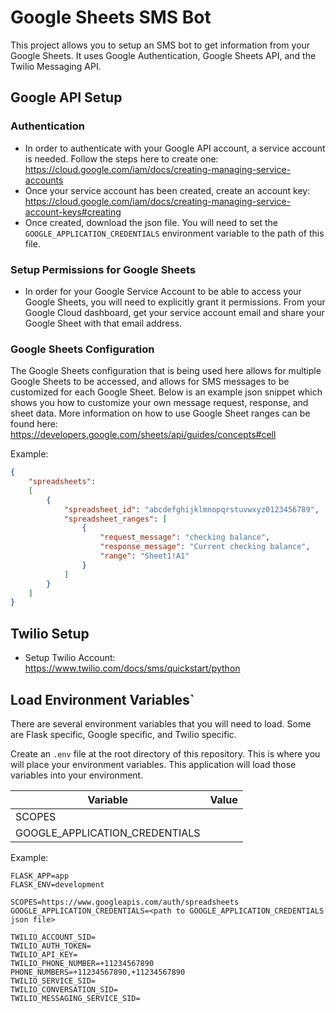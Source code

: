 # Google Sheets SMS Bot

This project allows you to setup an SMS bot to get information from your Google Sheets. It uses Google Authentication, Google Sheets API, and the Twilio Messaging API.

## Google API Setup

### Authentication

- In order to authenticate with your Google API account, a service account is needed.
  Follow the steps here to create one: https://cloud.google.com/iam/docs/creating-managing-service-accounts
- Once your service account has been created, create an account key: https://cloud.google.com/iam/docs/creating-managing-service-account-keys#creating
- Once created, download the json file. You will need to set the `GOOGLE_APPLICATION_CREDENTIALS` environment variable to the path of this file.

### Setup Permissions for Google Sheets

- In order for your Google Service Account to be able to access your Google Sheets, you will need to explicitly grant it permissions. From your Google Cloud dashboard, get your service account email and share your Google Sheet with that email address.

### Google Sheets Configuration

The Google Sheets configuration that is being used here allows for multiple Google Sheets to be accessed,
and allows for SMS messages to be customized for each Google Sheet. Below is an example json snippet which
shows you how to customize your own message request, response, and sheet data. More information on how to
use Google Sheet ranges can be found here: https://developers.google.com/sheets/api/guides/concepts#cell

Example:

```json
{
    "spreadsheets": 
    [
        {
            "spreadsheet_id": "abcdefghijklmnopqrstuvwxyz0123456789",
            "spreadsheet_ranges": [
                {
                    "request_message": "checking balance",
                    "response_message": "Current checking balance",
                    "range": "Sheet1!A1"
                }
            ]
        }
    ]
}
```

## Twilio Setup

- Setup Twilio Account: https://www.twilio.com/docs/sms/quickstart/python

## Load Environment Variables`

There are several environment variables that you will need to load. Some are Flask specific, Google specific, and Twilio specific. 

Create an `.env` file at the root directory of this repository. This is where you will place your environment variables. This application will load those variables into your environment.

| Variable | Value |
| -------- | ----- |
| SCOPES | |
| GOOGLE_APPLICATION_CREDENTIALS | |



Example:

```
FLASK_APP=app
FLASK_ENV=development

SCOPES=https://www.googleapis.com/auth/spreadsheets
GOOGLE_APPLICATION_CREDENTIALS=<path to GOOGLE_APPLICATION_CREDENTIALS json file>

TWILIO_ACCOUNT_SID=
TWILIO_AUTH_TOKEN=
TWILIO_API_KEY=
TWILIO_PHONE_NUMBER=+11234567890
PHONE_NUMBERS=+11234567890,+11234567890
TWILIO_SERVICE_SID=
TWILIO_CONVERSATION_SID=
TWILIO_MESSAGING_SERVICE_SID=
```
